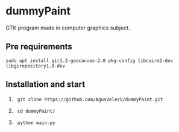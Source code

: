 # dummyPaint

GTK program made in computer graphics subject.

## Pre requirements

    sudo apt install gir1.2-goocanvas-2.0 pkg-config libcairo2-dev libgirepository1.0-dev

## Installation and start

1. 
        git clone https://github.com/AgusVelez5/dummyPaint.git
    
2. 
        cd dummyPaint/

3. 
        python main.py